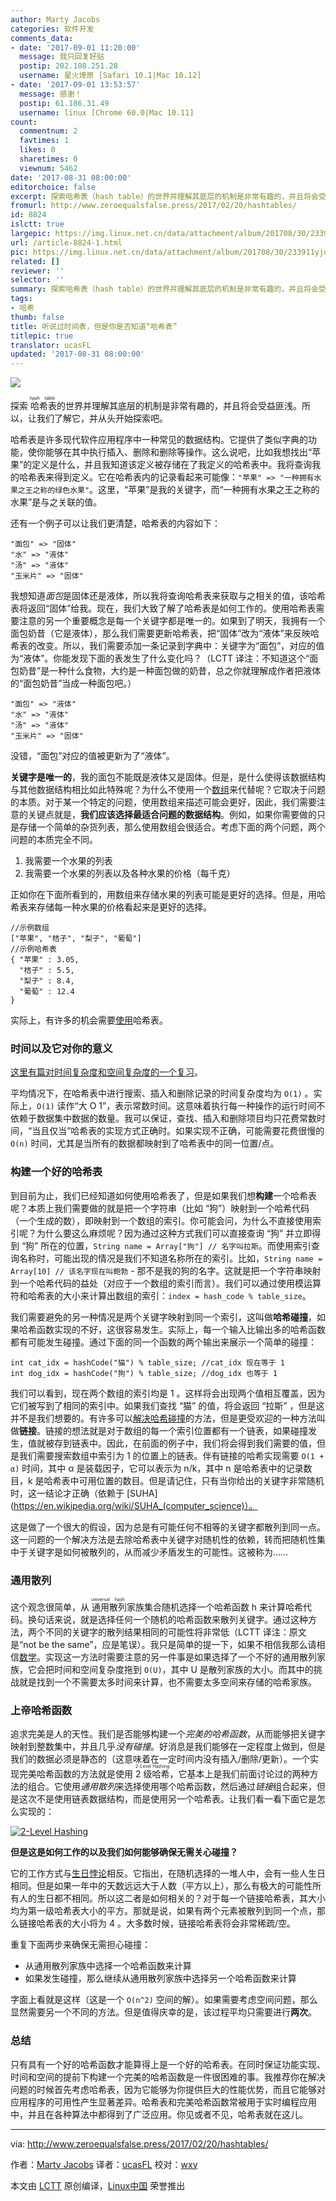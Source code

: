 ```yaml
---
author: Marty Jacobs
categories: 软件开发
comments_data:
- date: '2017-09-01 11:20:00'
  message: 我只回复好贴
  postip: 202.108.251.28
  username: 星火燎原 [Safari 10.1|Mac 10.12]
- date: '2017-09-01 13:53:57'
  message: 感谢！
  postip: 61.186.31.49
  username: linux [Chrome 60.0|Mac 10.11]
count:
  commentnum: 2
  favtimes: 1
  likes: 0
  sharetimes: 0
  viewnum: 5462
date: '2017-08-31 08:00:00'
editorchoice: false
excerpt: 探索哈希表（hash table）的世界并理解其底层的机制是非常有趣的，并且将会受益匪浅。所以，让我们了解它，并从头开始探索吧。
fromurl: http://www.zeroequalsfalse.press/2017/02/20/hashtables/
id: 8824
islctt: true
largepic: https://img.linux.net.cn/data/attachment/album/201708/30/233911yju25o44rc53x49f.jpg
url: /article-8824-1.html
pic: https://img.linux.net.cn/data/attachment/album/201708/30/233911yju25o44rc53x49f.jpg.thumb.jpg
related: []
reviewer: ''
selector: ''
summary: 探索哈希表（hash table）的世界并理解其底层的机制是非常有趣的，并且将会受益匪浅。所以，让我们了解它，并从头开始探索吧。
tags:
- 哈希
thumb: false
title: 听说过时间表，但是你是否知道“哈希表”
titlepic: true
translator: ucasFL
updated: '2017-08-31 08:00:00'
---
```


![](/data/attachment/album/201708/30/233911yju25o44rc53x49f.jpg)


探索<ruby> 哈希表 <rt>  hash table </rt></ruby>的世界并理解其底层的机制是非常有趣的，并且将会受益匪浅。所以，让我们了解它，并从头开始探索吧。


哈希表是许多现代软件应用程序中一种常见的数据结构。它提供了类似字典的功能，使你能够在其中执行插入、删除和删除等操作。这么说吧，比如我想找出“苹果”的定义是什么，并且我知道该定义被存储在了我定义的哈希表中。我将查询我的哈希表来得到定义。它在哈希表内的记录看起来可能像：`"苹果" => "一种拥有水果之王之称的绿色水果"`。这里，“苹果”是我的关键字，而“一种拥有水果之王之称的水果”是与之关联的值。


还有一个例子可以让我们更清楚，哈希表的内容如下：



```
"面包" => "固体"
"水" => "液体"
"汤" => "液体"
"玉米片" => "固体"

```

我想知道*面包*是固体还是液体，所以我将查询哈希表来获取与之相关的值，该哈希表将返回“固体”给我。现在，我们大致了解了哈希表是如何工作的。使用哈希表需要注意的另一个重要概念是每一个关键字都是唯一的。如果到了明天，我拥有一个面包奶昔（它是液体），那么我们需要更新哈希表，把“固体”改为“液体”来反映哈希表的改变。所以，我们需要添加一条记录到字典中：关键字为“面包”，对应的值为“液体”。你能发现下面的表发生了什么变化吗？（LCTT 译注：不知道这个“面包奶昔”是一种什么食物，大约是一种面包做的奶昔，总之你就理解成作者把液体的“面包奶昔”当成一种面包吧。）



```
"面包" => "液体"
"水" => "液体"
"汤" => "液体"
"玉米片" => "固体"

```

没错，“面包”对应的值被更新为了“液体”。


**关键字是唯一的**，我的面包不能既是液体又是固体。但是，是什么使得该数据结构与其他数据结构相比如此特殊呢？为什么不使用一个[数组](https://en.wikipedia.org/wiki/Array_data_type)来代替呢？它取决于问题的本质。对于某一个特定的问题，使用数组来描述可能会更好，因此，我们需要注意的关键点就是，**我们应该选择最适合问题的数据结构**。例如，如果你需要做的只是存储一个简单的杂货列表，那么使用数组会很适合。考虑下面的两个问题，两个问题的本质完全不同。


1. 我需要一个水果的列表
2. 我需要一个水果的列表以及各种水果的价格（每千克）


正如你在下面所看到的，用数组来存储水果的列表可能是更好的选择。但是，用哈希表来存储每一种水果的价格看起来是更好的选择。



```
//示例数组
["苹果", "桔子", "梨子", "葡萄"]   
//示例哈希表  
{ "苹果" : 3.05,
  "桔子" : 5.5,
  "梨子" : 8.4,
  "葡萄" : 12.4  
}

```

实际上，有许多的机会需要[使用](https://en.wikipedia.org/wiki/Hash_table#Uses)哈希表。


### 时间以及它对你的意义


[这里有篇对时间复杂度和空间复杂度的一个复习](https://www.hackerearth.com/practice/basic-programming/complexity-analysis/time-and-space-complexity/tutorial/)。


平均情况下，在哈希表中进行搜索、插入和删除记录的时间复杂度均为 `O(1)` 。实际上，`O(1)` 读作“大 O 1”，表示常数时间。这意味着执行每一种操作的运行时间不依赖于数据集中数据的数量。我可以保证，查找、插入和删除项目均只花费常数时间，“当且仅当”哈希表的实现方式正确时。如果实现不正确，可能需要花费很慢的 `O(n)` 时间，尤其是当所有的数据都映射到了哈希表中的同一位置/点。


### 构建一个好的哈希表


到目前为止，我们已经知道如何使用哈希表了，但是如果我们想**构建**一个哈希表呢？本质上我们需要做的就是把一个字符串（比如 “狗”）映射到一个哈希代码（一个生成的数），即映射到一个数组的索引。你可能会问，为什么不直接使用索引呢？为什么要这么麻烦呢？因为通过这种方式我们可以直接查询 “狗” 并立即得到 “狗” 所在的位置，`String name = Array["狗"] // 名字叫拉斯`。而使用索引查询名称时，可能出现的情况是我们不知道名称所在的索引。比如，`String name = Array[10] // 该名字现在叫鲍勃` - 那不是我的狗的名字。这就是把一个字符串映射到一个哈希代码的益处（对应于一个数组的索引而言）。我们可以通过使用模运算符和哈希表的大小来计算出数组的索引：`index = hash_code % table_size`。


我们需要避免的另一种情况是两个关键字映射到同一个索引，这叫做**哈希碰撞**，如果哈希函数实现的不好，这很容易发生。实际上，每一个输入比输出多的哈希函数都有可能发生碰撞。通过下面的同一个函数的两个输出来展示一个简单的碰撞：



```
int cat_idx = hashCode("猫") % table_size; //cat_idx 现在等于 1
int dog_idx = hashCode("狗") % table_size; //dog_idx 也等于 1

```

我们可以看到，现在两个数组的索引均是 1 。这样将会出现两个值相互覆盖，因为它们被写到了相同的索引中。如果我们查找 “猫” 的值，将会返回 “拉斯” ，但是这并不是我们想要的。有许多可以[解决哈希碰撞](https://en.wikipedia.org/wiki/Hash_table#Collision_resolution)的方法，但是更受欢迎的一种方法叫做**链接**。链接的想法就是对于数组的每一个索引位置都有一个链表，如果碰撞发生，值就被存到链表中。因此，在前面的例子中，我们将会得到我们需要的值，但是我们需要搜索数组中索引为 1 的位置上的链表。伴有链接的哈希实现需要 `O(1 + α)` 时间，其中 α 是装载因子，它可以表示为 n/k，其中 n 是哈希表中的记录数目，k 是哈希表中可用位置的数目。但是请记住，只有当你给出的关键字非常随机时，这一结论才正确（依赖于 [SUHA](https://en.wikipedia.org/wiki/SUHA_(computer_science)）。


这是做了一个很大的假设，因为总是有可能任何不相等的关键字都散列到同一点。这一问题的一个解决方法是去除哈希表中关键字对随机性的依赖，转而把随机性集中于关键字是如何被散列的，从而减少矛盾发生的可能性。这被称为……


### 通用散列


这个观念很简单，从<ruby> 通用散列 <rt>  universal hash </rt></ruby>家族集合随机选择一个哈希函数 h 来计算哈希代码。换句话来说，就是选择任何一个随机的哈希函数来散列关键字。通过这种方法，两个不同的关键字的散列结果相同的可能性将非常低（LCTT 译注：原文是“not be the same”，应是笔误）。我只是简单的提一下，如果不相信我那么请相信[数学](https://en.wikipedia.org/wiki/Universal_hashing#Mathematical_guarantees)。实现这一方法时需要注意的另一件事是如果选择了一个不好的通用散列家族，它会把时间和空间复杂度拖到 `O(U)`，其中 U 是散列家族的大小。而其中的挑战就是找到一个不需要太多时间来计算，也不需要太多空间来存储的哈希家族。


### 上帝哈希函数


追求完美是人的天性。我们是否能够构建一个*完美的哈希函数*，从而能够把关键字映射到整数集中，并且几乎*没有碰撞*。好消息是我们能够在一定程度上做到，但是我们的数据必须是静态的（这意味着在一定时间内没有插入/删除/更新）。一个实现完美哈希函数的方法就是使用 <ruby> 2 级哈希 <rt>  2-Level Hashing </rt></ruby>，它基本上是我们前面讨论过的两种方法的组合。它使用*通用散列*来选择使用哪个哈希函数，然后通过*链接*组合起来，但是这次不是使用链表数据结构，而是使用另一个哈希表。让我们看一看下面它是怎么实现的：


[![2-Level Hashing](/data/attachment/album/201708/30/233925d05scpy3psphz0ux.png "2-Level Hashing")](http://www.zeroequalsfalse.press/2017/02/20/hashtables/Diagram.png)


**但是这是如何工作的以及我们如何能够确保无需关心碰撞？**


它的工作方式与[生日悖论](https://en.wikipedia.org/wiki/Birthday_problem)相反。它指出，在随机选择的一堆人中，会有一些人生日相同。但是如果一年中的天数远远大于人数（平方以上），那么有极大的可能性所有人的生日都不相同。所以这二者是如何相关的？对于每一个链接哈希表，其大小均为第一级哈希表大小的平方。那就是说，如果有两个元素被散列到同一个点，那么链接哈希表的大小将为 4 。大多数时候，链接哈希表将会非常稀疏/空。


重复下面两步来确保无需担心碰撞：


* 从通用散列家族中选择一个哈希函数来计算
* 如果发生碰撞，那么继续从通用散列家族中选择另一个哈希函数来计算


字面上看就是这样（这是一个 `O(n^2)` 空间的解）。如果需要考虑空间问题，那么显然需要另一个不同的方法。但是值得庆幸的是，该过程平均只需要进行**两次**。


### 总结


只有具有一个好的哈希函数才能算得上是一个好的哈希表。在同时保证功能实现、时间和空间的提前下构建一个完美的哈希函数是一件很困难的事。我推荐你在解决问题的时候首先考虑哈希表，因为它能够为你提供巨大的性能优势，而且它能够对应用程序的可用性产生显著差异。哈希表和完美哈希函数常被用于实时编程应用中，并且在各种算法中都得到了广泛应用。你见或者不见，哈希表就在这儿。




---


via: <http://www.zeroequalsfalse.press/2017/02/20/hashtables/>


作者：[Marty Jacobs](http://www.zeroequalsfalse.press/about) 译者：[ucasFL](https://github.com/ucasFL) 校对：[wxy](https://github.com/wxy)


本文由 [LCTT](https://github.com/LCTT/TranslateProject) 原创编译，[Linux中国](https://linux.cn/) 荣誉推出